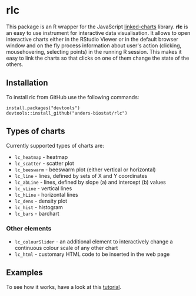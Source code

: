 # rlc

This package is an R wrapper for the JavaScript 
[linked-charts](https://kloivenn.github.io/linked-charts) library.
**rlc** is an easy to use instrument for interactive data visualisation.
It allows to open interactive charts either in the RStudio Viewer or
in the default browser window and on the fly process information about user's
action (clicking, mousehovering, selecting points) in the running R session.
This makes it easy to link the charts so that clicks on one of them change the state
of the others.

## Installation

To install rlc from GitHub use the following commands:

```
install.packages("devtools")
devtools::install_github("anders-biostat/rlc")
```

## Types of charts

Currently supported types of charts are:
- ```lc_heatmap``` - heatmap
- ```lc_scatter``` - scatter plot
- ```lc_beeswarm``` - beeswarm plot (either vertical or horizontal)
- ```lc_line``` - lines, defined by sets of X and Y coordinates
- ```lc_abLine``` - lines, defined by slope (a) and intercept (b) values
- ```lc_vLine``` - vertical lines
- ```lc_hLine``` - horizontal lines
- ```lc_dens``` - density plot
- ```lc_hist``` - histogram
- ```lc_bars``` - barchart

### Other elements
- ```lc_colourSlider``` - an additional element to interactively change a continuous colour scale of any other chart
- ```lc_html``` - customary HTML code to be inserted in the web page

## Examples
To see how it works, have a look at this [tutorial](https://anders-biostat.github.io/linked-charts/rlc/).

